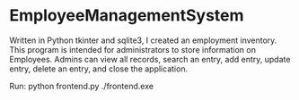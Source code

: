 # EmployeeManagementSystem

Written in Python tkinter and sqlite3, I created an employment inventory. This program is intended for administrators to store information on Employees. Admins can view all records, search an entry, add entry, update entry, delete an entry, and close the application.

Run:
python frontend.py
./frontend.exe
